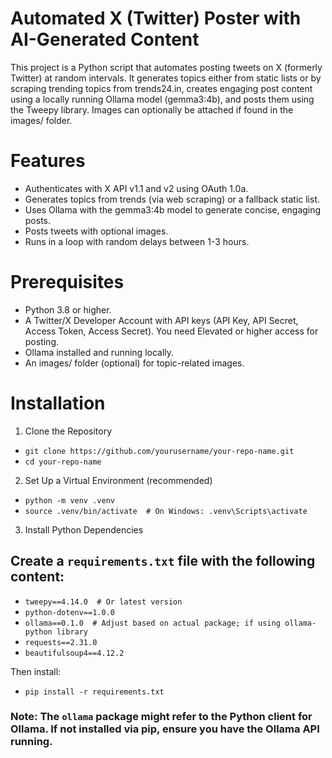 # Automated X (Twitter) Poster with AI-Generated Content
This project is a Python script that automates posting tweets on X (formerly Twitter) at random intervals. It generates topics either from static lists or by scraping trending topics from trends24.in, creates engaging post content using a locally running Ollama model (gemma3:4b), and posts them using the Tweepy library. Images can optionally be attached if found in the images/ folder.

# Features
* Authenticates with X API v1.1 and v2 using OAuth 1.0a.
* Generates topics from trends (via web scraping) or a fallback static list.
* Uses Ollama with the gemma3:4b model to generate concise, engaging posts.
* Posts tweets with optional images.
* Runs in a loop with random delays between 1-3 hours.

# Prerequisites
* Python 3.8 or higher.
* A Twitter/X Developer Account with API keys (API Key, API Secret, Access Token, Access Secret). You need Elevated or higher access for posting.
* Ollama installed and running locally.
* An images/ folder (optional) for topic-related images.

# Installation
1. Clone the Repository
- `git clone https://github.com/yourusername/your-repo-name.git`
- `cd your-repo-name`

2. Set Up a Virtual Environment (recommended)
- `python -m venv .venv`
- `source .venv/bin/activate  # On Windows: .venv\Scripts\activate`

3. Install Python Dependencies
## Create a `requirements.txt` file with the following content:
- `tweepy==4.14.0  # Or latest version`
- `python-dotenv==1.0.0`
- `ollama==0.1.0  # Adjust based on actual package; if using ollama-python library`
- `requests==2.31.0`
- `beautifulsoup4==4.12.2`

Then install:
- `pip install -r requirements.txt`
### Note: The `ollama` package might refer to the Python client for Ollama. If not installed via pip, ensure you have the Ollama API running.